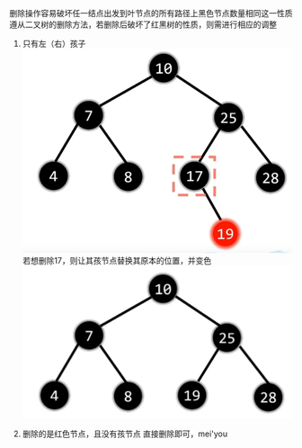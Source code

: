 删除操作容易破坏任一结点出发到叶节点的所有路径上黑色节点数量相同这一性质
遵从二叉树的删除方法，若删除后破坏了红黑树的性质，则需进行相应的调整

1. 只有左（右）孩子![输入图片说明](/imgs/2025-02-25/2WJNpuYe7tSDnBJb.png)
若想删除17，则让其孩节点替换其原本的位置，并变色
![输入图片说明](/imgs/2025-02-25/Jf0VH7KaTyPk1JtO.png)

2. 删除的是红色节点，且没有孩节点
直接删除即可，mei'you
<!--stackedit_data:
eyJoaXN0b3J5IjpbNjA3MjMxMjgwXX0=
-->